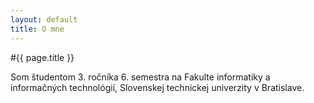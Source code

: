 ```yaml
---
layout: default
title: O mne
---
```

#{{ page.title }}

Som študentom 3. ročníka 6. semestra na Fakulte informatiky a informačných technológií, Slovenskej technickej univerzity v Bratislave.

